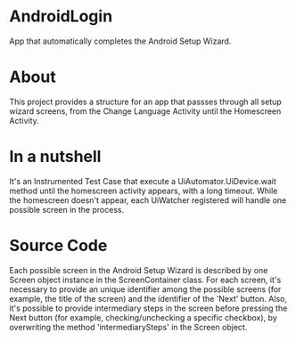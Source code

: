 # AndroidLogin
App that automatically completes the Android Setup Wizard.

About
=====
This project provides a structure for an app that passses through all setup wizard screens, from the Change Language Activity until the Homescreen Activity.

In a nutshell
=============
It's an Instrumented Test Case that execute a UiAutomator.UiDevice.wait method until the homescreen activity appears, with a long timeout. While the homescreen doesn't appear, each UiWatcher registered will handle one possible screen in the process.

Source Code
===========
Each possible screen in the Android Setup Wizard is described by one Screen object instance in the ScreenContainer class.
For each screen, it's necessary to provide an unique identifier among the possible screens (for example, the title of the screen) and the identifier of the 'Next' button. Also, it's possible to provide intermediary steps in the screen before pressing the Next button (for example, checking/unchecking a specific checkbox), by overwriting the method 'intermediarySteps' in the Screen object.





